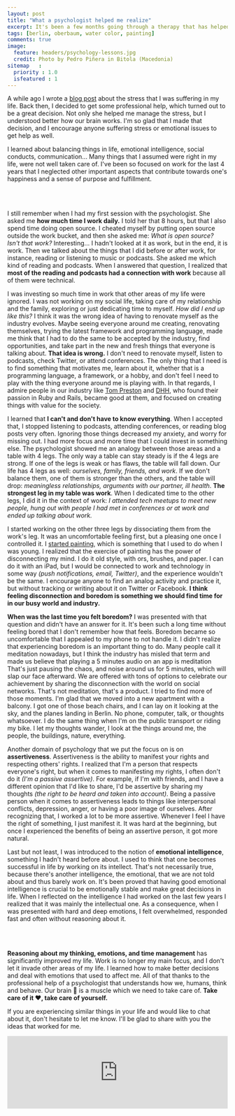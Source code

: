 ```yaml
---
layout: post
title: "What a psychologist helped me realize"
excerpt: It's been a few months going through a therapy that has helped me understand how my brain works and where the stress that I used to experience came from.
tags: [berlin, oberbaum, water color, painting]
comments: true
image:
  feature: headers/psychology-lessons.jpg
  credit: Photo by Pedro Piñera in Bitola (Macedonia)
sitemap   :
  priority : 1.0
  isfeatured : 1
---
```


A while ago I wrote a [blog post](/2018/05/25/stress) about the stress that I was suffering in my life. Back then, I decided to get some professional help, which turned out to be a great decision. Not only she helped me manage the stress, but I understood better how our brain works. I'm so glad that I made that decision, and I encourage anyone suffering stress or emotional issues to get help as well. 

I learned about balancing things in life, emotional intelligence, social conducts, communication... Many things that I assumed were right in my life, were not well taken care of. I've been so focused on work for the last 4 years that I neglected other important aspects that contribute towards one's happiness and a sense of purpose and fulfillment.

<br/><br/>

I still remember when I had my first session with the psychologist. She asked me **how much time I work daily.** I told her that 8 hours, but that I also spend time doing open source. I cheated myself by putting open source outside the work bucket, and then she asked me: *What is open source? Isn't that work?* Interesting... I hadn't looked at it as work, but in the end, it is work. Then we talked about the things that I did before or after work, for instance, reading or listening to music or podcasts. She asked me which kind of reading and podcasts. When I answered that question, I realized that **most of the reading and podcasts had a connection with work** because all of them were technical.

I was investing so much time in work that other areas of my life were ignored. I was not working on my social life, taking care of my relationship and the family, exploring or just dedicating time to myself. *How did I end up like this?* I think it was the wrong idea of having to renovate myself as the industry evolves. Maybe seeing everyone around me creating, renovating themselves, trying the latest framework and programming language, made me think that I had to do the same to be accepted by the industry, find opportunities, and take part in the new and fresh things that everyone is talking about. **That idea is wrong.** I don't need to renovate myself, listen to podcasts, check Twitter, or attend conferences. The only thing that I need is to find something that motivates me, learn about it, whether that is a programming language, a framework, or a hobby, and don't feel I need to play with the thing everyone around me is playing with. In that regards, I admire people in our industry like [Tom Preston](https://twitter.com/mojombo) and [DHH](https://twitter.com/dhh), who found their passion in Ruby and Rails, became good at them, and focused on creating things with value for the society.


I learned that **I can't and don't have to know everything**. When I accepted that, I stopped listening to podcasts, attending conferences, or reading blog posts very often. Ignoring those things decreased my anxiety, and worry for missing out. I had more focus and more time that I could invest in something else. The psychologist showed me an analogy between those areas and a table with 4 legs. The only way a table can stay steady is if the 4 legs are strong. If one of the legs is weak or has flaws, the table will fall down. Our life has 4 legs as well: *ourselves, family, friends, and work*. If we don't balance them, one of them is stronger than the others, and the table will drop: *meaningless relationships, arguments with our partner, ill health*. **The strongest leg in my table was work**. When I dedicated time to the other legs, I did it in the context of work: *I attended tech meetups to meet new people, hung out with people I had met in conferences or at work and ended up talking about work.*

I started working on the other three legs by dissociating them from the work's leg. It was an uncomfortable feeling first, but a pleasing one once I controlled it. I [started painting](/2018/09/10/oberbaum-bridge), which is something that I used to do when I was young. I realized that the exercise of painting has the power of disconnecting my mind. I do it old style, with ors, brushes, and paper. I can do it with an iPad, but I would be connected to work and technology in some way *(push notifications, email, Twitter)*, and the experience wouldn't be the same. I encourage anyone to find an analog activity and practice it, but without tracking or writing about it on Twitter or Facebook. **I think feeling disconnection and boredom is something we should find time for in our busy world and industry.**

**When was the last time you felt boredom?** I was presented with that question and didn't have an answer for it. It's been such a long time without feeling bored that I don't remember how that feels. Boredom became so uncomfortable that I appealed to my phone to not handle it. I didn't realize that experiencing boredom is an important thing to do. Many people call it meditation nowadays, but I think the industry has misled that term and made us believe that playing a 5 minutes audio on an app is meditation That's just pausing the chaos, and noise around us for 5 minutes, which will slap our face afterward. We are offered with tons of options to celebrate our achievement by sharing the disconnection with the world on social networks. That's not meditation, that's a product. I tried to find more of those moments. I'm glad that we moved into a new apartment with a balcony. I got one of those beach chairs, and I can lay on it looking at the sky, and the planes landing in Berlin. No phone, computer, talk, or thoughts whatsoever. I do the same thing when I'm on the public transport or riding my bike. I let my thoughts wander, I look at the things around me, the people, the buildings, nature, everything.

Another domain of psychology that we put the focus on is on **assertiveness**. Assertiveness is the ability to manifest your rights and respecting others' rights. I realized that I'm a person that respects everyone's right, but when it comes to manifesting my rights, I often don't do it *(I'm a passive assertive)*. For example, if I'm with friends, and I have a different opinion that I'd like to share, I'd be assertive by sharing my thoughts *(the right to be heard and taken into account)*. Being a passive person when it comes to assertiveness leads to things like interpersonal conflicts, depression, anger, or having a poor image of ourselves. After recognizing that, I worked a lot to be more assertive. Whenever I feel I have the right of something, I just manifest it. It was hard at the beginning, but once I experienced the benefits of being an assertive person, it got more natural.

Last but not least, I was introduced to the notion of **emotional intelligence**, something I hadn't heard before about. I used to think that one becomes successful in life by working on its intellect. That's not necessarily true, because there's another intelligence, the emotional, that we are not told about and thus barely work on. It's been proved that having good emotional intelligence is crucial to be emotionally stable and make great decisions in life. When I reflected on the intelligence I had worked on the last few years I realized that it was mainly the intellectual one. As a consequence, when I was presented with hard and deep emotions, I felt overwhelmed, responded fast and often without reasoning about it.

<br/><br/>

**Reasoning about my thinking, emotions, and time management** has significantly improved my life. Work is no longer my main focus, and I don't let it invade other areas of my life. I learned how to make better decisions and deal with emotions that used to affect me. All of that thanks to the professional help of a psychologist that understands how we, humans, think and behave. Our brain 🧠 is a muscle which we need to take care of. **Take care of it ❤️, take care of yourself.**


If you are experiencing similar things in your life and would like to chat about it, don't hesitate to let me know. I'll be glad to share with you the ideas that worked for me.

<iframe width="100%" height="166" scrolling="no" frameborder="no" allow="autoplay" src="https://w.soundcloud.com/player/?url=https%3A//api.soundcloud.com/tracks/480325692&color=%23ff5500&auto_play=false&hide_related=false&show_comments=true&show_user=true&show_reposts=false&show_teaser=true"></iframe>
